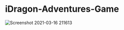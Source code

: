 # iDragon-Adventures-Game

![Screenshot 2021-03-16 211613](https://user-images.githubusercontent.com/72973991/111338488-fea24680-869c-11eb-9681-1a6998d09748.jpg)

